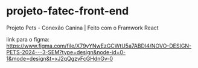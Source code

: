 # projeto-fatec-front-end
Projeto Pets - Conexão Canina | Feito com o Framwork React


link para o figma: https://www.figma.com/file/X79yYNwEzGCWtU5a7ABDl4/NOVO-DESIGN-PETS-2024---3-SEM?type=design&node-id=0-1&mode=design&t=xJ2qQgzvFcGHdnGv-0
